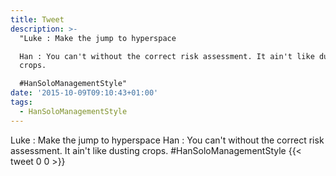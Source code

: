 ```yaml
---
title: Tweet
description: >-
  "Luke : Make the jump to hyperspace

  Han : You can't without the correct risk assessment. It ain't like dusting
  crops.

  #HanSoloManagementStyle"
date: '2015-10-09T09:10:43+01:00'
tags:
  - HanSoloManagementStyle
---
```

Luke : Make the jump to hyperspace
Han : You can't without the correct risk assessment. It ain't like dusting crops.
#HanSoloManagementStyle
      {{< tweet 0 0 >}}
    
